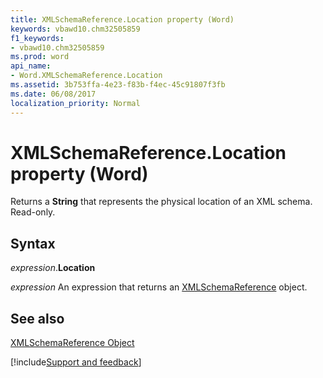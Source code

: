 ```yaml
---
title: XMLSchemaReference.Location property (Word)
keywords: vbawd10.chm32505859
f1_keywords:
- vbawd10.chm32505859
ms.prod: word
api_name:
- Word.XMLSchemaReference.Location
ms.assetid: 3b753ffa-4e23-f83b-f4ec-45c91807f3fb
ms.date: 06/08/2017
localization_priority: Normal
---
```



# XMLSchemaReference.Location property (Word)

Returns a  **String** that represents the physical location of an XML schema. Read-only.


## Syntax

_expression_.**Location** 

 _expression_ An expression that returns an [XMLSchemaReference](./Word.XMLSchemaReference.md) object.


## See also


[XMLSchemaReference Object](Word.XMLSchemaReference.md)

[!include[Support and feedback](~/includes/feedback-boilerplate.md)]